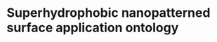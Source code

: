 Superhydrophobic nanopatterned surface application ontology
===========================================================
